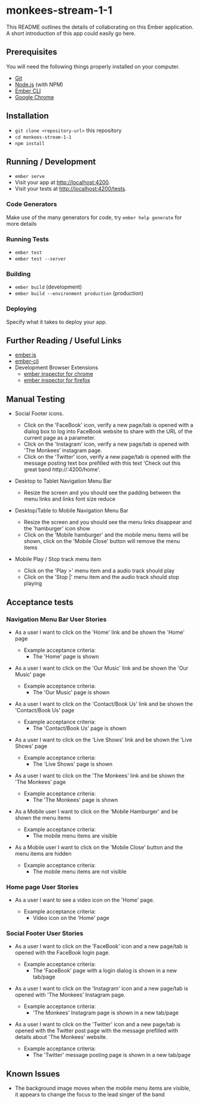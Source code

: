# monkees-stream-1-1

This README outlines the details of collaborating on this Ember application.
A short introduction of this app could easily go here.

## Prerequisites

You will need the following things properly installed on your computer.

* [Git](https://git-scm.com/)
* [Node.js](https://nodejs.org/) (with NPM)
* [Ember CLI](https://ember-cli.com/)
* [Google Chrome](https://google.com/chrome/)

## Installation

* `git clone <repository-url>` this repository
* `cd monkees-stream-1-1`
* `npm install`

## Running / Development

* `ember serve`
* Visit your app at [http://localhost:4200](http://localhost:4200).
* Visit your tests at [http://localhost:4200/tests](http://localhost:4200/tests).

### Code Generators

Make use of the many generators for code, try `ember help generate` for more details

### Running Tests

* `ember test`
* `ember test --server`

### Building

* `ember build` (development)
* `ember build --environment production` (production)

### Deploying

Specify what it takes to deploy your app.

## Further Reading / Useful Links

* [ember.js](https://emberjs.com/)
* [ember-cli](https://ember-cli.com/)
* Development Browser Extensions
  * [ember inspector for chrome](https://chrome.google.com/webstore/detail/ember-inspector/bmdblncegkenkacieihfhpjfppoconhi)
  * [ember inspector for firefox](https://addons.mozilla.org/en-US/firefox/addon/ember-inspector/)

## Manual Testing

* Social Footer icons.
  * Click on the 'FaceBook' icon, verify a new page/tab is opened with a dialog box to log into FaceBook website to share with the URL of the current page as a parameter.
  * Click on the 'Instagram' icon, verify a new page/tab is opened with 'The Monkees' instagram page.
  * Click on the 'Twitter' icon, verify a new page/tab is opened with the message posting text box prefilled with this text 'Check out this great band http://<url of the current page>:4200/home'.

* Desktop to Tablet Navigation Menu Bar
  * Resize the screen and you should see the padding between the menu links and links font size reduce

* Desktop/Table to Mobile Navigation Menu Bar
  * Resize the screen and you should see the menu links disappear and the 'hamburger' icon show
  * Click on the 'Mobile hamburger' and the mobile menu items will be shown, click on the 'Mobile Close' button will remove the menu items

* Mobile Play / Stop track menu item
  * Click on the 'Play >' menu item and a audio track should play
  * Click on the 'Stop |' menu item and the audio track should stop playing

## Acceptance tests

### Navigation Menu Bar User Stories

* As a user I want to click on the 'Home' link and be shown the 'Home' page

  * Example acceptance criteria:
    * The 'Home' page is shown

* As a user I want to click on the 'Our Music' link and be shown the 'Our Music' page

  * Example acceptance criteria:  
    * The 'Our Music' page is shown

* As a user I want to click on the 'Contact/Book Us' link and be shown the 'Contact/Book Us' page

  * Example acceptance criteria:
    * The 'Contact/Book Us' page is shown

* As a user I want to click on the 'Live Shows' link and be shown the 'Live Shows' page

  * Example acceptance criteria:
    * The 'Live Shows' page is shown

* As a user I want to click on the 'The Monkees' link and be shown the 'The Monkees' page

  * Example acceptance criteria:
    * The 'The Monkees' page is shown

* As a Mobile user I want to click on the 'Mobile Hamburger' and be shown the menu items

  * Example acceptance criteria:
    * The mobile menu items are visible

* As a Mobile user I want to click on the 'Mobile Close' button and the menu items are hidden

  * Example acceptance criteria:
    * The mobile menu items are not visible

### Home page User Stories

* As a user I want to see a video icon on the 'Home' page.

  * Example acceptance criteria:
    * Video icon on the 'Home' page

### Social Footer User Stories

* As a user I want to click on the 'FaceBook' icon and a new page/tab is opened with the FaceBook login page.

  * Example acceptance criteria:
    * The 'FaceBook' page with a login dialog is shown in a new tab/page

* As a user I want to click on the 'Instagram' icon and a new page/tab is opened with 'The Monkees' Instagram page.

  * Example acceptance criteria:
    * 'The Monkees' Instagram page is shown in a new tab/page

* As a user I want to click on the 'Twitter' icon and a new page/tab is opened with the Twitter post page with the message prefilled with details about 'The Monkees' website.

  * Example acceptance criteria:
    * The 'Twitter' message posting page is shown in a new tab/page


## Known Issues

* The background image moves when the mobile menu items are visible, it appears to change the focus to the lead singer of the band
